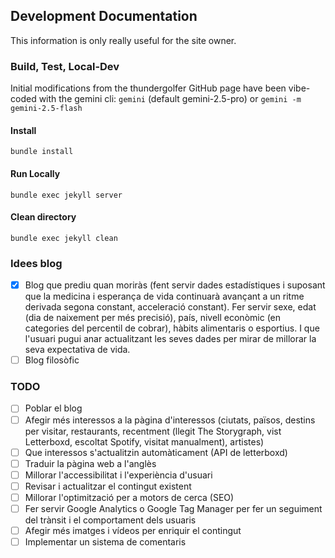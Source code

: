 ## Development Documentation

This information is only really useful for the site owner.

### Build, Test, Local-Dev
Initial modifications from the thundergolfer GitHub page have been vibe-coded with the gemini cli: `gemini` (default gemini-2.5-pro) or `gemini -m gemini-2.5-flash`

#### Install

`bundle install`

#### Run Locally

`bundle exec jekyll server`

#### Clean directory

`bundle exec jekyll clean`

### Idees blog
- [x] Blog que prediu quan moriràs (fent servir dades estadístiques i suposant que la medicina i esperança de vida continuarà avançant a un ritme derivada segona constant, acceleració constant). Fer servir sexe, edat (dia de naixement per més precisió), país, nivell econòmic (en categories del percentil de cobrar), hàbits alimentaris o esportius. I que l'usuari pugui anar actualitzant les seves dades per mirar de millorar la seva expectativa de vida.
- [ ] Blog filosòfic

### TODO
- [ ] Poblar el blog
- [ ] Afegir més interessos a la pàgina d'interessos (ciutats, països, destins per visitar, restaurants, recentment (llegit The Storygraph, vist Letterboxd, escoltat Spotify, visitat manualment), artistes)
- [ ] Que interessos s'actualitzin automàticament (API de letterboxd)
- [ ] Traduir la pàgina web a l'anglès
- [ ] Millorar l'accessibilitat i l'experiència d'usuari
- [ ] Revisar i actualitzar el contingut existent
- [ ] Millorar l'optimització per a motors de cerca (SEO)
- [ ] Fer servir Google Analytics o Google Tag Manager per fer un seguiment del trànsit i el comportament dels usuaris
- [ ] Afegir més imatges i vídeos per enriquir el contingut
- [ ] Implementar un sistema de comentaris